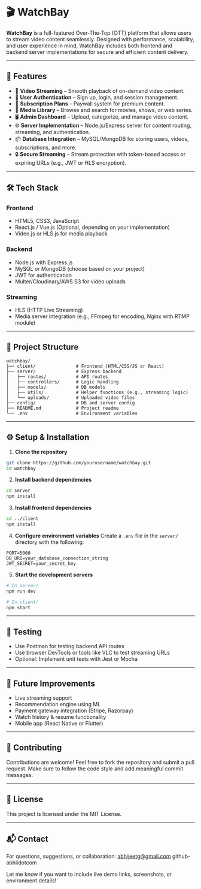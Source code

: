 # 🎬 WatchBay

**WatchBay** is a full-featured Over-The-Top (OTT) platform that allows users to stream video content seamlessly. Designed with performance, scalability, and user experience in mind, WatchBay includes both frontend and backend server implementations for secure and efficient content delivery.

---

## 🚀 Features

* 🎥 **Video Streaming** – Smooth playback of on-demand video content.
* 👤 **User Authentication** – Sign up, login, and session management.
* 🧾 **Subscription Plans** – Paywall system for premium content.
* 📁 **Media Library** – Browse and search for movies, shows, or web series.
* 🖥️ **Admin Dashboard** – Upload, categorize, and manage video content.
* 🌐 **Server Implementation** – Node.js/Express server for content routing, streaming, and authentication.
* 📦 **Database Integration** – MySQL/MongoDB for storing users, videos, subscriptions, and more.
* 🔒 **Secure Streaming** – Stream protection with token-based access or expiring URLs (e.g., JWT or HLS encryption).

---

## 🛠️ Tech Stack

### Frontend

* HTML5, CSS3, JavaScript
* React.js / Vue.js (Optional, depending on your implementation)
* Video.js or HLS.js for media playback

### Backend

* Node.js with Express.js
* MySQL or MongoDB (choose based on your project)
* JWT for authentication
* Multer/Cloudinary/AWS S3 for video uploads

### Streaming

* HLS (HTTP Live Streaming)
* Media server integration (e.g., FFmpeg for encoding, Nginx with RTMP module)

---

## 📁 Project Structure

```
watchbay/
├── client/               # Frontend (HTML/CSS/JS or React)
├── server/               # Express backend
│   ├── routes/           # API routes
│   ├── controllers/      # Logic handling
│   ├── models/           # DB models
│   ├── utils/            # Helper functions (e.g., streaming logic)
│   └── uploads/          # Uploaded video files
├── config/               # DB and server config
├── README.md             # Project readme
└── .env                  # Environment variables
```

---

## ⚙️ Setup & Installation

1. **Clone the repository**

```bash
git clone https://github.com/yourusername/watchbay.git
cd watchbay
```

2. **Install backend dependencies**

```bash
cd server
npm install
```

3. **Install frontend dependencies**

```bash
cd ../client
npm install
```

4. **Configure environment variables**
   Create a `.env` file in the `server/` directory with the following:

```env
PORT=5000
DB_URI=your_database_connection_string
JWT_SECRET=your_secret_key
```

5. **Start the development servers**

```bash
# In server/
npm run dev

# In client/
npm start
```

---

## 🧪 Testing

* Use Postman for testing backend API routes
* Use browser DevTools or tools like VLC to test streaming URLs
* Optional: Implement unit tests with Jest or Mocha

---

## 📌 Future Improvements

* Live streaming support
* Recommendation engine using ML
* Payment gateway integration (Stripe, Razorpay)
* Watch history & resume functionality
* Mobile app (React Native or Flutter)

---

## 🤝 Contributing

Contributions are welcome! Feel free to fork the repository and submit a pull request. Make sure to follow the code style and add meaningful commit messages.

---

## 📄 License

This project is licensed under the MIT License.

---

## 📬 Contact

For questions, suggestions, or collaboration:
abhijeetg@gmail.com
github- abhiidotcom

Let me know if you want to include live demo links, screenshots, or environment details!
